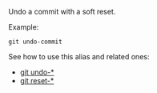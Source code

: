 Undo a commit with a soft reset.

Example:

```shell
git undo-commit
```

See how to use this alias and related ones:

* [git undo-*](../git-undo)
* [git reset-*](../git-reset)
